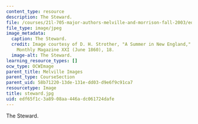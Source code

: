 ```yaml
---
content_type: resource
description: The Steward.
file: /courses/21l-705-major-authors-melville-and-morrison-fall-2003/edf65f1c3a8908aa446adc061724dafe_steward.jpg
file_type: image/jpeg
image_metadata:
  caption: The Steward.
  credit: Image courtesy of D. H. Strother, "A Summer in New England," in Harper's
    Monthly Magazine XXI (June 1860), 18.
  image-alt: The Steward.
learning_resource_types: []
ocw_type: OCWImage
parent_title: Melville Images
parent_type: CourseSection
parent_uid: 58b71220-13de-131e-dd03-d9e6f9c91ca7
resourcetype: Image
title: steward.jpg
uid: edf65f1c-3a89-08aa-446a-dc061724dafe
---
```

The Steward.

